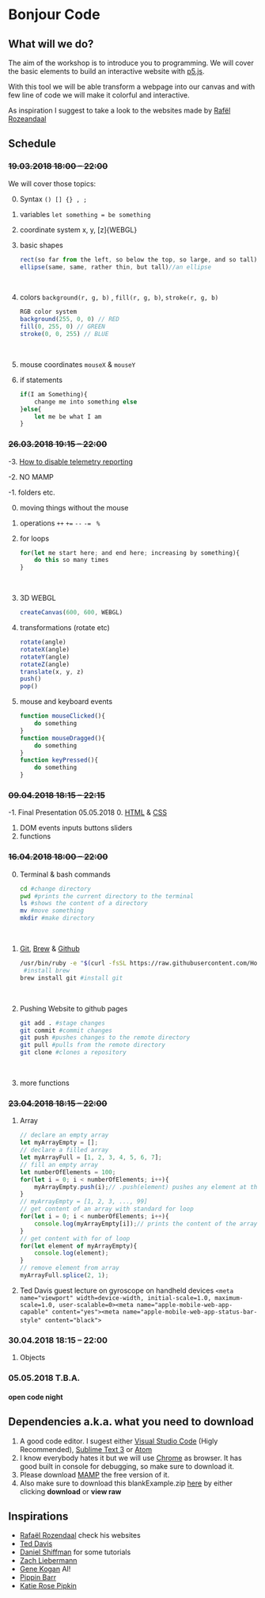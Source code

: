 # Bonjour Code

## What will we do?

The aim of the workshop is to introduce you to programming. We will cover the basic elements to build an interactive website with [p5.js](https://p5js.org/). 

With this tool we will be able transform a webpage into our canvas and with few line of code we will make it colorful and interactive.

As inspiration I suggest to take a look to the websites made by [Rafël Rozeandaal](https://www.newrafael.com/websites/)

## Schedule

### ~~19.03.2018 18:00 – 22:00~~

We will cover those topics:

0. Syntax `() [] {} , ;` 

1. variables `let something = be something`

2. coordinate system x, y, [z]{WEBGL}

3. basic shapes

   ```javascript
   rect(so far from the left, so below the top, so large, and so tall)//a rect
   ellipse(same, same, rather thin, but tall)//an ellipse
   ```

   ​

4. colors `background(r, g, b)` , `fill(r, g, b)`, `stroke(r, g, b)`

   ```javascript
   RGB color system
   background(255, 0, 0) // RED
   fill(0, 255, 0) // GREEN
   stroke(0, 0, 255) // BLUE
   ```

   ​

5. mouse coordinates `mouseX`  & `mouseY`

6. if statements

   ```javascript
   if(I am Something){
       change me into something else
   }else{
       let me be what I am
   }
   ```

### ~~26.03.2018 19:15 – 22:00~~

-3. [How to disable telemetry reporting](https://code.visualstudio.com/docs/supporting/faq#_how-to-disable-telemetry-reporting)

-2. NO MAMP

-1. folders etc.

0. moving things without the mouse


1. operations `++` `+=` `--` `-=` ` %`

2. for loops

   ```javascript
   for(let me start here; and end here; increasing by something){
       do this so many times
   }
   ```

   ​
3. 3D WEBGL
    ```javascript
    createCanvas(600, 600, WEBGL)
    ```

4. transformations (rotate etc)
    ```javascript
    rotate(angle)
    rotateX(angle)
    rotateY(angle)
    rotateZ(angle)
    translate(x, y, z)
    push()
    pop()
    ```

5. mouse and keyboard events
    ```javascript
    function mouseClicked(){
        do something
    }
    function mouseDragged(){
        do something
    }
    function keyPressed(){
        do something
    }
    ```
### ~~09.04.2018 18:15 – 22:15~~

-1. Final Presentation 05.05.2018
0. [HTML](https://www.w3schools.com/tags/default.asp) & [CSS](https://www.w3schools.com/cssref/default.asp)
1. DOM events inputs buttons sliders
2. functions

### ~~16.04.2018 18:00 – 22:00~~

0. Terminal & bash commands

   ```bash
   cd #change directory
   pwd #prints the current directory to the terminal
   ls #shows the content of a directory
   mv #move something
   mkdir #make directory
   ```

   ​

1. [Git](https://git-scm.com/), [Brew](https://brew.sh/) & [Github](https://github.com/)

   ```bash
   /usr/bin/ruby -e "$(curl -fsSL https://raw.githubusercontent.com/Homebrew/install/master/install)"
    #install brew
   brew install git #install git
   ```

   ​

2. Pushing Website to github pages

   ```bash
   git add . #stage changes
   git commit #commit changes
   git push #pushes changes to the remote directory
   git pull #pulls from the remote directory
   git clone #clones a repository
   ```

   ​

3. more functions

### ~~23.04.2018 18:15 – 22:00~~

1. Array

   ``` javascript
   // declare an empty array
   let myArrayEmpty = [];
   // declare a filled array
   let myArrayFull = [1, 2, 3, 4, 5, 6, 7];
   // fill an empty array
   let numberOfElements = 100;
   for(let i = 0; i < numberOfElements; i++){
       myArrayEmpty.push(i);// .push(element) pushes any element at the end of the Arrray
   }
   // myArrayEmpty = [1, 2, 3, ..., 99]
   // get content of an array with standard for loop
   for(let i = 0; i < numberOfElements; i++){
       console.log(myArrayEmpty[i]);// prints the content of the array in the console
   }
   // get content with for of loop
   for(let element of myArrayEmpty){
       console.log(element);
   }
   // remove element from array
   myArrayFull.splice(2, 1);
   ```

2. Ted Davis guest lecture on gyroscope on handheld devices
   ```<meta name="viewport" width=device-width, initial-scale=1.0, maximum-scale=1.0, user-scalable=0><meta name="apple-mobile-web-app-capable" content="yes"><meta name="apple-mobile-web-app-status-bar-style" content="black">```
   ​

### 30.04.2018 18:15 – 22:00

1. Objects

### 05.05.2018 T.B.A.

#### open code night

## Dependencies a.k.a. what you need to download

1. A good code editor. I sugest either [Visual Studio Code](https://code.visualstudio.com/) (Higly Recommended),  [Sublime Text 3](https://www.sublimetext.com/) or [Atom](https://atom.io/)
2. I know everybody hates it but we will use [Chrome](https://www.google.com/chrome/) as browser. It has good built in console for debugging, so make sure to download it.
3. Please download [MAMP](https://www.mamp.info/de/) the free version of it.
4. Also make sure to download this blankExample.zip [here](https://github.com/yanoteaching/SFAC/blob/master/classes/BlankExample.zip) by either clicking __download__ or __view raw__

## Inspirations

* [Rafaël Rozendaal](https://www.newrafael.com/) check his websites
* [Ted Davis](http://www.teddavis.org/#projects)
* [Daniel Shiffman](http://shiffman.net/) for some tutorials
* [Zach Liebermann](http://thesystemis.com/)
* [Gene Kogan](http://genekogan.com/) AI!
* [Pippin Barr](https://www.pippinbarr.com/category/games/) 
* [Katie Rose Pipkin](http://katierosepipkin.com/)
